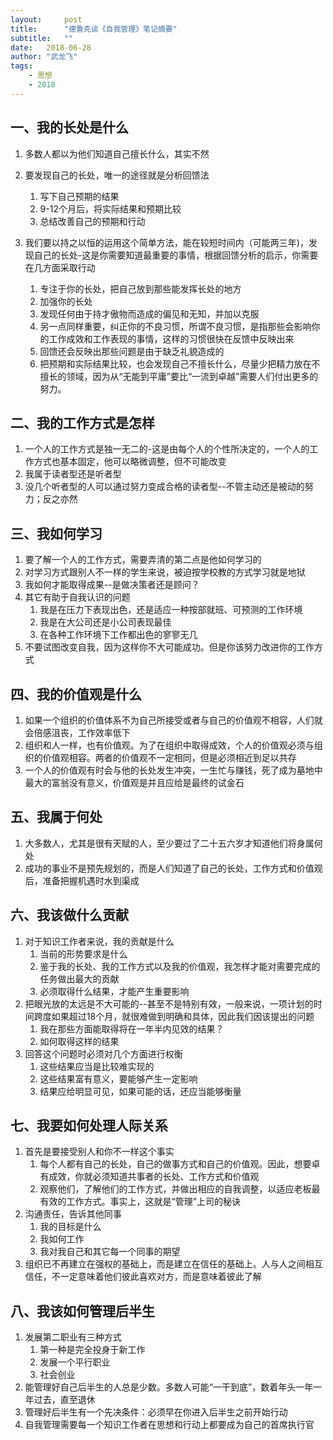 ```yaml
---
layout:     post
title:      "德鲁克谈《自我管理》笔记摘要"
subtitle:   "" 
date:   2018-06-28
author: "武龙飞"
tags: 
    - 思想 
    - 2018
---
```


## 一、我的长处是什么
1. 多数人都以为他们知道自己擅长什么，其实不然 
2. 要发现自己的长处，唯一的途径就是分析回馈法

    1. 写下自己预期的结果
    2. 9-12个月后，将实际结果和预期比较
    3. 总结改善自己的预期和行动


3. 我们要以持之以恒的运用这个简单方法，能在较短时间内（可能两三年)，发现自己的长处-这是你需要知道最重要的事情，根据回馈分析的启示，你需要在几方面采取行动
    1. 专注于你的长处，把自己放到那些能发挥长处的地方
    2. 加强你的长处
    3. 发现任何由于持才傲物而造成的偏见和无知，并加以克服
    4. 另一点同样重要，纠正你的不良习惯，所谓不良习惯，是指那些会影响你的工作成效和工作表现的事情，这样的习惯很快在反馈中反映出来
    5. 回馈还会反映出那些问题是由于缺乏礼貌造成的
    6. 把预期和实际结果比较，也会发现自己不擅长什么，尽量少把精力放在不擅长的领域，因为从“无能到平庸”要比“一流到卓越”需要人们付出更多的努力。


## 二、我的工作方式是怎样
1. 一个人的工作方式是独一无二的-这是由每个人的个性所决定的，一个人的工作方式也基本固定，他可以略微调整，但不可能改变
2. 我属于读者型还是听者型
3. 没几个听者型的人可以通过努力变成合格的读者型--不管主动还是被动的努力；反之亦然


## 三、我如何学习
1. 要了解一个人的工作方式，需要弄清的第二点是他如何学习的
2. 对学习方式跟别人不一样的学生来说，被迫按学校教的方式学习就是地狱
3. 我如何才能取得成果--是做决策者还是顾问？
4. 其它有助于自我认识的问题
    1. 我是在压力下表现出色，还是适应一种按部就班、可预测的工作环境
    2. 我是在大公司还是小公司表现最佳
    3. 在各种工作环境下工作都出色的寥寥无几
5. 不要试图改变自我，因为这样你不大可能成功。但是你该努力改进你的工作方式


## 四、我的价值观是什么
1. 如果一个组织的价值体系不为自己所接受或者与自己的价值观不相容，人们就会倍感沮丧，工作效率低下
2. 组织和人一样，也有价值观。为了在组织中取得成效，个人的价值观必须与组织的价值观相容。两者的价值观不一定相同，但是必须相近到足以共存
3. 一个人的价值观有时会与他的长处发生冲突，一生忙与赚钱，死了成为墓地中最大的富翁没有意义，价值观是并且应给是最终的试金石

## 五、我属于何处
1. 大多数人，尤其是很有天赋的人，至少要过了二十五六岁才知道他们将身属何处
2. 成功的事业不是预先规划的，而是人们知道了自己的长处，工作方式和价值观后，准备把握机遇时水到渠成


## 六、我该做什么贡献
1. 对于知识工作者来说，我的贡献是什么
    1. 当前的形势要求是什么
    2. 鉴于我的长处、我的工作方式以及我的价值观，我怎样才能对需要完成的任务做出最大的贡献
    3. 必须取得什么结果，才能产生重要影响
2. 把眼光放的太远是不大可能的--甚至不是特别有效，一般来说，一项计划的时间跨度如果超过18个月，就很难做到明确和具体，因此我们因该提出的问题
    1. 我在那些方面能取得将在一年半内见效的结果？
    2. 如何取得这样的结果
3. 回答这个问题时必须对几个方面进行权衡
    1. 这些结果应当是比较难实现的
    2. 这些结果富有意义，要能够产生一定影响
    3. 结果应给明显可见，如果可能的话，还应当能够衡量


## 七、我要如何处理人际关系
1. 首先是要接受别人和你不一样这个事实
    1. 每个人都有自己的长处，自己的做事方式和自己的价值观。因此，想要卓有成效，你就必须知道共事者的长处、工作方式和价值观
    2. 观察他们，了解他们的工作方式，并做出相应的自我调整，以适应老板最有效的工作方式。事实上，这就是“管理”上司的秘诀
2. 沟通责任，告诉其他同事
    1. 我的目标是什么
    2. 我如何工作
    3. 我对我自己和其它每一个同事的期望
3. 组织已不再建立在强权的基础上，而是建立在信任的基础上。人与人之间相互信任，不一定意味着他们彼此喜欢对方，而是意味着彼此了解


## 八、我该如何管理后半生
1. 发展第二职业有三种方式
    1. 第一种是完全投身于新工作
    2. 发展一个平行职业
    3. 社会创业
2. 能管理好自己后半生的人总是少数。多数人可能“一干到底”，数着年头一年一年过去，直至退休
3. 管理好后半生有一个先决条件：必须早在你进入后半生之前开始行动
4. 自我管理需要每一个知识工作者在思想和行动上都要成为自己的首席执行官
